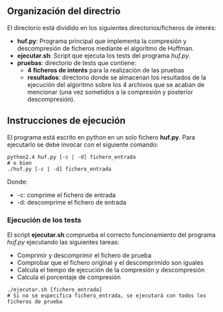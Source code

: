 ## Organización del directrio
El directorio está dividido en los siguientes directorios/ficheros de interés:
- **huf.py**: Programa principal que implementa la compresión y descompresión de ficheros mediante el algoritmo de Huffman.
- **ejecutar.sh**: Script que ejecuta los tests del programa *huf.py*.
- **pruebas**: directorio de tests que contiene: 
    - **4 ficheros de interés** para la realización de las pruebas
    - **resultados**: directorio donde se almacenan los resultados de la ejecución del algoritmo sobre los 4 archivos que se acaban de mencionar (una vez sometidos a la compresión y posterior descompresión).


## Instrucciones de ejecución

El programa está escrito en python en un solo fichero **huf.py**. Para ejecutarlo se debe invocar con el siguiente comando:

```shell
python2.4 huf.py [-c | -d] fichero_entrada
# o bien
./huf.py [-c | -d] fichero_entrada
```

Donde:
- -c: comprime el fichero de entrada
- -d: descomprime el fichero de entrada

### Ejecución de los tests

El script **ejecutar.sh** comprueba el correcto funcionamiento del programa *huf.py* ejecutando las siguientes tareas:
- Comprimir y descomprimir el fichero de prueba
- Comprobar que el fichero original y el descomprimido son iguales
- Calcula el tiempo de ejecución de la compresión y descompresión
- Calcula el porcentaje de compresión

```shell
./ejecutar.sh [fichero_entrada]
# Si no se especifica fichero_entrada, se ejecutará con todos los ficheros de prueba
```